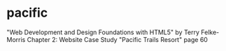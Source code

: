 # pacific
"Web Development and Design Foundations with HTML5" by Terry Felke-Morris
Chapter 2: Website Case Study "Pacific Trails Resort" page 60


